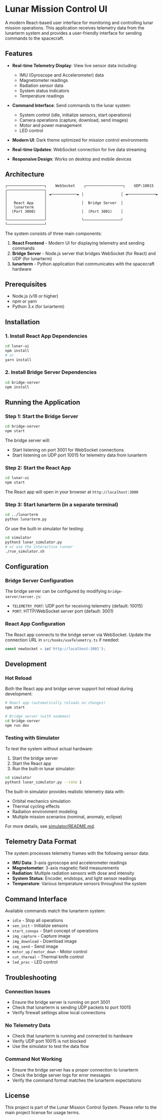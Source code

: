 # Lunar Mission Control UI

A modern React-based user interface for monitoring and controlling lunar mission operations. This application receives telemetry data from the lunarterm system and provides a user-friendly interface for sending commands to the spacecraft.

## Features

- **Real-time Telemetry Display**: View live sensor data including:
  - IMU (Gyroscope and Accelerometer) data
  - Magnetometer readings
  - Radiation sensor data
  - System status indicators
  - Temperature readings

- **Command Interface**: Send commands to the lunar system:
  - System control (idle, initialize sensors, start operations)
  - Camera operations (capture, download, send images)
  - Motor and power management
  - LED control

- **Modern UI**: Dark theme optimized for mission control environments
- **Real-time Updates**: WebSocket connection for live data streaming
- **Responsive Design**: Works on desktop and mobile devices

## Architecture

```
┌─────────────────┐    WebSocket    ┌─────────────────┐    UDP:10015    ┌─────────────────┐
│                 │ ◄────────────► │                 │ ◄─────────────► │                 │
│   React App     │                │  Bridge Server  │                 │   lunarterm     │
│  (Port 3000)    │                │  (Port 3001)    │                 │                 │
└─────────────────┘                └─────────────────┘                 └─────────────────┘
```

The system consists of three main components:

1. **React Frontend** - Modern UI for displaying telemetry and sending commands
2. **Bridge Server** - Node.js server that bridges WebSocket (for React) and UDP (for lunarterm)
3. **lunarterm** - Python application that communicates with the spacecraft hardware

## Prerequisites

- Node.js (v16 or higher)
- npm or yarn
- Python 3.x (for lunarterm)

## Installation

### 1. Install React App Dependencies

```bash
cd lunar-ui
npm install
# or
yarn install
```

### 2. Install Bridge Server Dependencies

```bash
cd bridge-server
npm install
```

## Running the Application

### Step 1: Start the Bridge Server

```bash
cd bridge-server
npm start
```

The bridge server will:
- Start listening on port 3001 for WebSocket connections
- Start listening on UDP port 10015 for telemetry data from lunarterm

### Step 2: Start the React App

```bash
cd lunar-ui
npm start
```

The React app will open in your browser at `http://localhost:3000`

### Step 3: Start lunarterm (in a separate terminal)

```bash
cd ../lunarterm
python lunarterm.py
```

Or use the built-in simulator for testing:

```bash
cd simulator
python3 lunar_simulator.py
# or use the interactive runner
./run_simulator.sh
```

## Configuration

### Bridge Server Configuration

The bridge server can be configured by modifying `bridge-server/server.js`:

- `TELEMETRY_PORT`: UDP port for receiving telemetry (default: 10015)
- `PORT`: HTTP/WebSocket server port (default: 3001)

### React App Configuration

The React app connects to the bridge server via WebSocket. Update the connection URL in `src/hooks/useTelemetry.ts` if needed:

```typescript
const newSocket = io('http://localhost:3001');
```

## Development

### Hot Reload

Both the React app and bridge server support hot reload during development:

```bash
# React app (automatically reloads on changes)
npm start

# Bridge server (with nodemon)
cd bridge-server
npm run dev
```

### Testing with Simulator

To test the system without actual hardware:

1. Start the bridge server
2. Start the React app
3. Run the built-in lunar simulator:

```bash
cd simulator
python3 lunar_simulator.py --rate 1
```

The built-in simulator provides realistic telemetry data with:
- Orbital mechanics simulation
- Thermal cycling effects
- Radiation environment modeling
- Multiple mission scenarios (nominal, anomaly, eclipse)

For more details, see [simulator/README.md](simulator/README.md).

## Telemetry Data Format

The system processes telemetry frames with the following sensor data:

- **IMU Data**: 3-axis gyroscope and accelerometer readings
- **Magnetometer**: 3-axis magnetic field measurements
- **Radiation**: Multiple radiation sensors with dose and intensity
- **System Status**: Encoder, endstops, and light sensor readings
- **Temperature**: Various temperature sensors throughout the system

## Command Interface

Available commands match the lunarterm system:

- `idle` - Stop all operations
- `sen_init` - Initialize sensors
- `start_conops` - Start concept of operations
- `img_capture` - Capture image
- `img_download` - Download image
- `img_send` - Send image
- `motor_up` / `motor_down` - Motor control
- `cut_thermal` - Thermal knife control
- `led_proc` - LED control

## Troubleshooting

### Connection Issues

- Ensure the bridge server is running on port 3001
- Check that lunarterm is sending UDP packets to port 10015
- Verify firewall settings allow local connections

### No Telemetry Data

- Check that lunarterm is running and connected to hardware
- Verify UDP port 10015 is not blocked
- Use the simulator to test the data flow

### Command Not Working

- Ensure the bridge server has a proper connection to lunarterm
- Check the bridge server logs for error messages
- Verify the command format matches the lunarterm expectations

## License

This project is part of the Lunar Mission Control System. Please refer to the main project license for usage terms. 